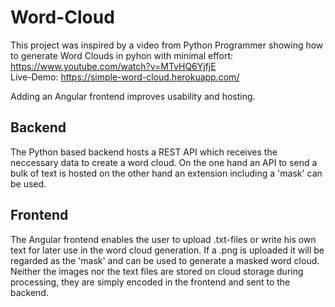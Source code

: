 # Word-Cloud
This project was inspired by a video from Python Programmer showing how to generate Word Clouds in pyhon with minimal effort: https://www.youtube.com/watch?v=MTvHQ6YjfjE  
Live-Demo: https://simple-word-cloud.herokuapp.com/

Adding an Angular frontend improves usability and hosting.

## Backend
The Python based backend hosts a REST API which receives the neccessary data to create a word cloud. On the one hand an API to send a bulk of text is hosted on the other hand an extension including a 'mask' can be used.

## Frontend
The Angular frontend enables the user to upload .txt-files or write his own text for later use in the word cloud generation. If a .png is uploaded it will be regarded as the 'mask' and can be used to generate a masked word cloud. Neither the images nor the text files are stored on cloud storage during processing, they are simply encoded in the frontend and sent to the backend.